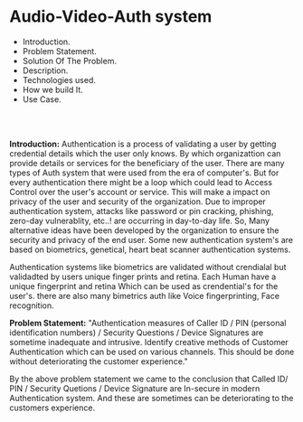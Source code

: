 # Audio-Video-Auth system
  - Introduction.
  - Problem Statement.
  - Solution Of The Problem.
  - Description.
  - Technologies used.
  - How we build It.
  - Use Case.
<br>
<br>

**Introduction:**
  Authentication is a process of validating a user by getting credential details which the user only knows. By which organizattion can provide details or services for the beneficiary of the user. There are many types of Auth system that were used from the era of computer's. But for every authentication there might be a loop which could lead to Access Control over the user's account or service. This will make a impact on privacy of the user and security of the organization. Due to improper authentication system, attacks like password or pin cracking, phishing, zero-day vulnerablity, etc..! are occurring in day-to-day life. So, Many alternative ideas have been developed by the organization to ensure the security and privacy of the end user. Some new authentication system's are based on biometrics, genetical, heart beat scanner authentication systems.
  
  Authentication systems like biometrics are validated without crendialal but validadted by users unique finger prints and retina. Each Human have a unique fingerprint and retina Which can be used as crendential's for the user's. there are also many bimetrics auth like Voice fingerprinting, Face recognition.
  
 **Problem Statement:**
  "Authentication measures of Caller ID / PIN (personal identification numbers) / Security Questions / Device Signatures are sometime inadequate and intrusive. Identify creative methods of Customer Authentication which can be used on various channels. This should be done without deteriorating the customer experience."
  
  By the above problem statement we came to the conclusion that Called ID/ PIN / Security Quetions / Device Signature are In-secure in modern Authentication system. And these are sometimes can be deteriorating to the customers experience. 
